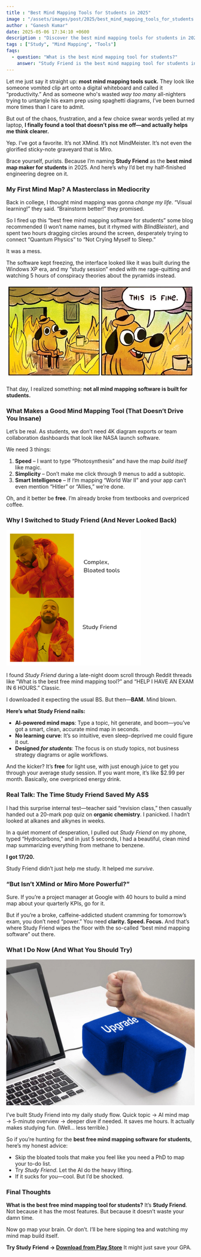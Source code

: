 ```yaml
---
title : "Best Mind Mapping Tools for Students in 2025"
image : "/assets/images/post/2025/best_mind_mapping_tools_for_students.webp"
author : "Ganesh Kumar"
date: 2025-05-06 17:34:10 +0600
description : "Discover the best mind mapping tools for students in 2025 and how you can supercharge your study life with AI-powered tools like Study Friend."
tags : ["Study", "Mind Mapping", "Tools"]
faqs:
  - question: "What is the best mind mapping tool for students?"
    answer: "Study Friend is the best mind mapping tool for students in 2025."
---
```


Let me just say it straight up: **most mind mapping tools suck.** They look like someone vomited clip art onto a digital whiteboard and called it “productivity.” And as someone who's wasted *way too many* all-nighters trying to untangle his exam prep using spaghetti diagrams, I’ve been burned more times than I care to admit.

But out of the chaos, frustration, and a few choice swear words yelled at my laptop, **I finally found a tool that doesn’t piss me off—and actually helps me think clearer.**

Yep. I’ve got a favorite. It’s not XMind. It’s not MindMeister. It’s not even the glorified sticky-note graveyard that is Miro.

Brace yourself, purists. Because I’m naming **Study Friend** as the **best mind map maker for students** in 2025. And here’s why I’d bet my half-finished engineering degree on it.


### My First Mind Map? A Masterclass in Mediocrity

Back in college, I thought mind mapping was gonna *change my life*. “Visual learning!” they said. “Brainstorm better!” they promised.

So I fired up this “best free mind mapping software for students” some blog recommended (I won’t name names, but it rhymed with *BlindBleister*), and spent two hours dragging circles around the screen, desperately trying to connect “Quantum Physics” to “Not Crying Myself to Sleep.”

It was a mess.

The software kept freezing, the interface looked like it was built during the Windows XP era, and my “study session” ended with me rage-quitting and watching 5 hours of conspiracy theories about the pyramids instead.

![This is fine dog meme](/assets/images/post/2025/this_is_fine_dog_meme.webp)

That day, I realized something: **not all mind mapping software is built for students.**


### What Makes a Good Mind Mapping Tool (That Doesn’t Drive You Insane)

Let’s be real. As students, we don’t need 4K diagram exports or team collaboration dashboards that look like NASA launch software.

We need 3 things:

1. **Speed** – I want to type “Photosynthesis” and have the map *build itself* like magic.
2. **Simplicity** – Don’t make me click through 9 menus to add a subtopic.
3. **Smart Intelligence** – If I’m mapping “World War II” and your app can’t even mention “Hitler” or “Allies,” we’re done.

Oh, and it better be **free**. I’m already broke from textbooks and overpriced coffee.

### Why I Switched to Study Friend (And Never Looked Back)

![Work smart, not hard](/assets/images/post/2025/complex_mind_map_vs_studyfriend.png)

I found *Study Friend* during a late-night doom scroll through Reddit threads like “What is the best free mind mapping tool?” and “HELP I HAVE AN EXAM IN 6 HOURS.” Classic.

I downloaded it expecting the usual BS. But then—**BAM.** Mind blown.

**Here’s what Study Friend nails:**

* **AI-powered mind maps**: Type a topic, hit generate, and boom—you’ve got a smart, clean, accurate mind map in seconds.
* **No learning curve**: It’s so intuitive, even sleep-deprived me could figure it out.
* **Designed *for students***: The focus is on study topics, not business strategy diagrams or agile workflows.

And the kicker? It’s **free** for light use, with just enough juice to get you through your average study session. If you want more, it’s like \$2.99 per month. Basically, one overpriced energy drink.

### Real Talk: The Time Study Friend Saved My A\$\$

I had this surprise internal test—teacher said “revision class,” then casually handed out a 20-mark pop quiz on **organic chemistry**. I panicked. I hadn’t looked at alkanes and alkynes in weeks.

In a quiet moment of desperation, I pulled out *Study Friend* on my phone, typed “Hydrocarbons,” and in just 5  seconds, I had a beautiful, clean mind map summarizing everything from methane to benzene.

**I got 17/20.**

Study Friend didn’t just help me study. It helped me *survive*.


### “But Isn’t XMind or Miro More Powerful?”

Sure. If you’re a project manager at Google with 40 hours to build a mind map about your quarterly KPIs, go for it.

But if you’re a broke, caffeine-addicted student cramming for tomorrow’s exam, you don’t need “power.” You need **clarity. Speed. Focus.** And that’s where Study Friend wipes the floor with the so-called “best mind mapping software” out there.


### What I Do Now (And What You Should Try)

![My study game after switching to Study Friend](/assets/images/post/2025/upgrading.webp)

I’ve built Study Friend into my daily study flow. Quick topic → AI mind map → 5-minute overview → deeper dive if needed. It saves me hours. It actually makes studying fun. (Well… less terrible.)

So if you’re hunting for the **best free mind mapping software for students**, here’s my honest advice:

* Skip the bloated tools that make you feel like you need a PhD to map your to-do list.
* Try *Study Friend*. Let the AI do the heavy lifting.
* If it sucks for you—cool. But I’d be shocked.


### Final Thoughts

**What is the best free mind mapping tool for students?** It’s **Study Friend**.
Not because it has the most features. But because it doesn’t waste your damn time.

Now go map your brain. Or don’t. I’ll be here sipping tea and watching my mind map build itself.

**Try Study Friend → [Download from Play Store](https://play.google.com/store/apps/details?id=com.studyfriend)**
It might just save your GPA.
